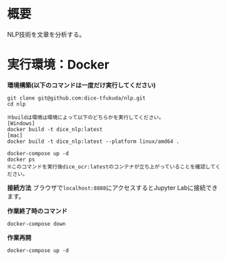 # 概要
NLP技術を文章を分析する。

# 実行環境：Docker
**環境構築(以下のコマンドは一度だけ実行してください)**
```
git clone git@github.com:dice-tfukuda/nlp.git
cd nlp

※buildは環境は環境によって以下のどちらかを実行してください。
[Windows]
docker build -t dice_nlp:latest
[mac]
docker build -t dice_nlp:latest --platform linux/amd64 .

docker-compose up -d
docker ps
※このコマンドを実行後dice_ocr:latestのコンテナが立ち上がっていることを確認してください。
```

**接続方法**
ブラウザで`localhost:8888`にアクセスするとJupyter Labに接続できます。

**作業終了時のコマンド**
```
docker-compose down
```
**作業再開**
```
docker-compose up -d
```
